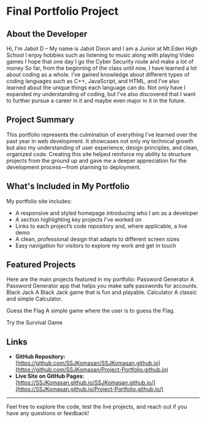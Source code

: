 # Final Portfolio Project

## About the Developer

Hi, I'm Jabot D – My name is Jabot Dixon and I am a Junior at Mt.Eden High School I enjoy hobbies such as listening to music along with playing Video games I hope that one day I go the Cyber Security route and make a lot of money
So far, from the beginning of the class until now, I have learned a lot about coding as a whole. I’ve gained knowledge about different types of coding languages such as C++, JavaScript, and HTML, and I’ve also learned about the unique things each language can do. Not only have I expanded my understanding of coding, but I’ve also discovered that I want to further pursue a career in it and maybe even major in it in the future.

## Project Summary

This portfolio represents the culmination of everything I’ve learned over the past year in web development. It showcases not only my technical growth but also my understanding of user experience, design principles, and clean, organized code. Creating this site helped reinforce my ability to structure projects from the ground up and gave me a deeper appreciation for the development process—from planning to deployment.

## What's Included in My Portfolio

My portfolio site includes:
- A responsive and styled homepage introducing who I am as a developer
- A section highlighting key projects I've worked on
- Links to each project’s code repository and, where applicable, a live demo
- A clean, professional design that adapts to different screen sizes
- Easy navigation for visitors to explore my work and get in touch

## Featured Projects

Here are the main projects featured in my portfolio:
Password Generator
A Password Generator app that helps you make safe passwords for accounts.
Black Jack
A Black Jack game that is fun and playable.
Calculator
A classic and simple Calculator.

Guess the Flag
A simple game where the user is to guess the Flag.

Try the Survival Game


## Links

- **GitHub Repository:** [https://github.com/SSJKomasan/SSJKomasan.github.io](https://github.com/SSJKomasan/Project-Portfolio.github.io)
- **Live Site on GitHub Pages:** [https://SSJKomasan.github.io/SSJKomasan.github.io/](https://SSJKomasan.github.io/Project-Portfolio.github.io/)

---

Feel free to explore the code, test the live projects, and reach out if you have any questions or feedback!
